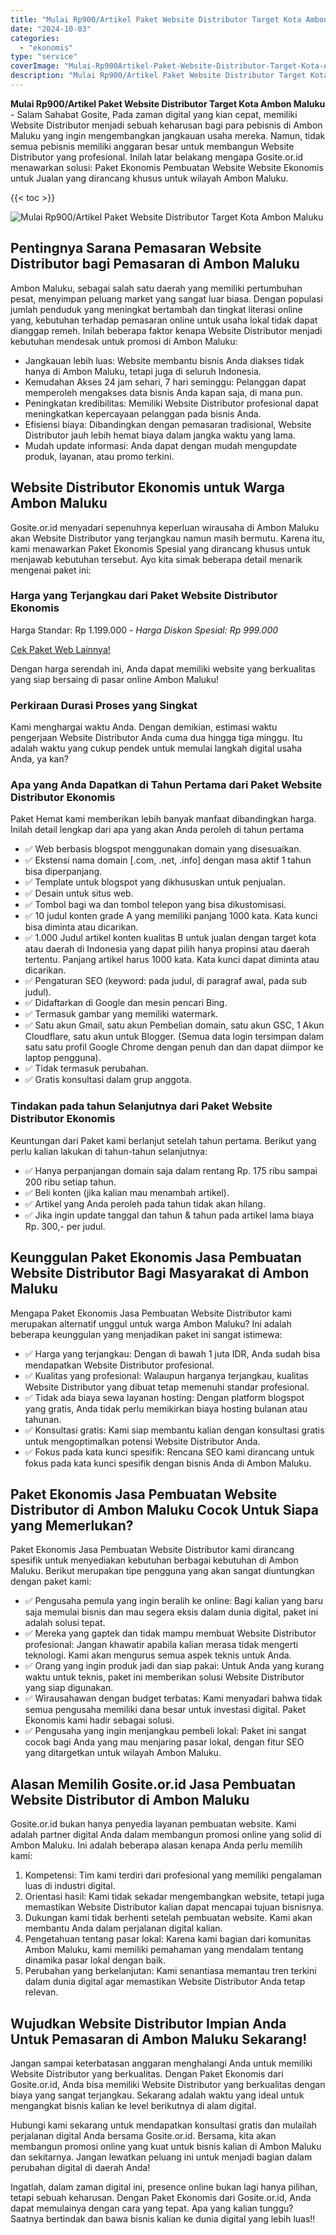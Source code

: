 ```yaml
---
title: "Mulai Rp900/Artikel Paket Website Distributor Target Kota Ambon Maluku"
date: "2024-10-03"
categories: 
  - "ekonomis"
type: "service"
coverImage: "Mulai-Rp900Artikel-Paket-Website-Distributor-Target-Kota-Ambon-Maluku.png"
description: "Mulai Rp900/Artikel Paket Website Distributor Target Kota Ambon Maluku. Ingatlah, dalam zaman digital ini, presence online bukan lagi hanya pilihan, tetapi s..."
---
```


**Mulai Rp900/Artikel Paket Website Distributor Target Kota Ambon Maluku** - Salam Sahabat Gosite, Pada zaman digital yang kian cepat, memiliki Website Distributor menjadi sebuah keharusan bagi para pebisnis di Ambon Maluku yang ingin mengembangkan jangkauan usaha mereka. Namun, tidak semua pebisnis memiliki anggaran besar untuk membangun Website Distributor yang profesional. Inilah latar belakang mengapa Gosite.or.id menawarkan solusi: Paket Ekonomis Pembuatan Website Website Ekonomis untuk Jualan yang dirancang khusus untuk wilayah Ambon Maluku.

{{< toc >}}

![Mulai Rp900/Artikel Paket Website Distributor Target Kota Ambon Maluku](/images/ekonomis/Mulai-Rp900Artikel-Paket-Website-Distributor-Target-Kota-Ambon-Maluku.png)

## Pentingnya Sarana Pemasaran Website Distributor bagi Pemasaran di Ambon Maluku

Ambon Maluku, sebagai salah satu daerah yang memiliki pertumbuhan pesat, menyimpan peluang market yang sangat luar biasa. Dengan populasi jumlah penduduk yang meningkat bertambah dan tingkat literasi online yang, kebutuhan terhadap pemasaran online untuk usaha lokal tidak dapat dianggap remeh. Inilah beberapa faktor kenapa Website Distributor menjadi kebutuhan mendesak untuk promosi di Ambon Maluku:

- Jangkauan lebih luas: Website membantu bisnis Anda diakses tidak hanya di Ambon Maluku, tetapi juga di seluruh Indonesia.
- Kemudahan Akses 24 jam sehari, 7 hari seminggu: Pelanggan dapat memperoleh mengakses data bisnis Anda kapan saja, di mana pun.
- Peningkatan kredibilitas: Memiliki Website Distributor profesional dapat meningkatkan kepercayaan pelanggan pada bisnis Anda.
- Efisiensi biaya: Dibandingkan dengan pemasaran tradisional, Website Distributor jauh lebih hemat biaya dalam jangka waktu yang lama.
- Mudah update informasi: Anda dapat dengan mudah mengupdate produk, layanan, atau promo terkini.

## Website Distributor Ekonomis untuk Warga Ambon Maluku

Gosite.or.id menyadari sepenuhnya keperluan wirausaha di Ambon Maluku akan Website Distributor yang terjangkau namun masih bermutu. Karena itu, kami menawarkan Paket Ekonomis Spesial yang dirancang khusus untuk menjawab kebutuhan tersebut. Ayo kita simak beberapa detail menarik mengenai paket ini:

### Harga yang Terjangkau dari Paket Website Distributor Ekonomis

<a class="cta-button">Harga Standar: Rp 1.199.000 - <em>Harga Diskon Spesial: Rp 999.000</em></a>

<a href="/jasa-web/" class="cta-button">Cek Paket Web Lainnya!</a>

Dengan harga serendah ini, Anda dapat memiliki website yang berkualitas yang siap bersaing di pasar online Ambon Maluku!

### Perkiraan Durasi Proses yang Singkat

Kami menghargai waktu Anda. Dengan demikian, estimasi waktu pengerjaan Website Distributor Anda cuma dua hingga tiga minggu. Itu adalah waktu yang cukup pendek untuk memulai langkah digital usaha Anda, ya kan?

### Apa yang Anda Dapatkan di Tahun Pertama dari Paket Website Distributor Ekonomis

Paket Hemat kami memberikan lebih banyak manfaat dibandingkan harga. Inilah detail lengkap dari apa yang akan Anda peroleh di tahun pertama

- ✅ Web berbasis blogspot menggunakan domain yang disesuaikan.
- ✅ Ekstensi nama domain \[.com, .net, .info\] dengan masa aktif 1 tahun bisa diperpanjang.
- ✅ Template untuk blogspot yang dikhususkan untuk penjualan.
- ✅ Desain untuk situs web.
- ✅ Tombol bagi wa dan tombol telepon yang bisa dikustomisasi.
- ✅ 10 judul konten grade A yang memiliki panjang 1000 kata. Kata kunci bisa diminta atau dicarikan.
- ✅ 1.000 Judul artikel konten kualitas B untuk jualan dengan target kota atau daerah di Indonesia yang dapat pilih hanya propinsi atau daerah tertentu. Panjang artikel harus 1000 kata. Kata kunci dapat diminta atau dicarikan.
- ✅ Pengaturan SEO (keyword: pada judul, di paragraf awal, pada sub judul).
- ✅ Didaftarkan di Google dan mesin pencari Bing.
- ✅ Termasuk gambar yang memiliki watermark.
- ✅ Satu akun Gmail, satu akun Pembelian domain, satu akun GSC, 1 Akun Cloudflare, satu akun untuk Blogger. (Semua data login tersimpan dalam satu satu profil Google Chrome dengan penuh dan dan dapat diimpor ke laptop pengguna).
- ✅ Tidak termasuk perubahan.
- ✅ Gratis konsultasi dalam grup anggota.

### Tindakan pada tahun Selanjutnya dari Paket Website Distributor Ekonomis

Keuntungan dari Paket kami berlanjut setelah tahun pertama. Berikut yang perlu kalian lakukan di tahun-tahun selanjutnya:

- ✅ Hanya perpanjangan domain saja dalam rentang Rp. 175 ribu sampai 200 ribu setiap tahun.
- ✅ Beli konten (jika kalian mau menambah artikel).
- ✅ Artikel yang Anda peroleh pada tahun tidak akan hilang.
- ✅ Jika ingin update tanggal dan tahun & tahun pada artikel lama biaya Rp. 300,- per judul.

## Keunggulan Paket Ekonomis Jasa Pembuatan Website Distributor Bagi Masyarakat di Ambon Maluku

Mengapa Paket Ekonomis Jasa Pembuatan Website Distributor kami merupakan alternatif unggul untuk warga Ambon Maluku? Ini adalah beberapa keunggulan yang menjadikan paket ini sangat istimewa:

- ✅ Harga yang terjangkau: Dengan di bawah 1 juta IDR, Anda sudah bisa mendapatkan Website Distributor profesional.
- ✅ Kualitas yang profesional: Walaupun harganya terjangkau, kualitas Website Distributor yang dibuat tetap memenuhi standar profesional.
- ✅ Tidak ada biaya sewa layanan hosting: Dengan platform blogspot yang gratis, Anda tidak perlu memikirkan biaya hosting bulanan atau tahunan.
- ✅ Konsultasi gratis: Kami siap membantu kalian dengan konsultasi gratis untuk mengoptimalkan potensi Website Distributor Anda.
- ✅ Fokus pada kata kunci spesifik: Rencana SEO kami dirancang untuk fokus pada kata kunci spesifik dengan bisnis Anda di Ambon Maluku.

## Paket Ekonomis Jasa Pembuatan Website Distributor di Ambon Maluku Cocok Untuk Siapa yang Memerlukan?

Paket Ekonomis Jasa Pembuatan Website Distributor kami dirancang spesifik untuk menyediakan kebutuhan berbagai kebutuhan di Ambon Maluku. Berikut merupakan tipe pengguna yang akan sangat diuntungkan dengan paket kami:

- ✅ Pengusaha pemula yang ingin beralih ke online: Bagi kalian yang baru saja memulai bisnis dan mau segera eksis dalam dunia digital, paket ini adalah solusi tepat.
- ✅ Mereka yang gaptek dan tidak mampu membuat Website Distributor profesional: Jangan khawatir apabila kalian merasa tidak mengerti teknologi. Kami akan mengurus semua aspek teknis untuk Anda.
- ✅ Orang yang ingin produk jadi dan siap pakai: Untuk Anda yang kurang waktu untuk teknis, paket ini memberikan solusi Website Distributor yang siap digunakan.
- ✅ Wirausahawan dengan budget terbatas: Kami menyadari bahwa tidak semua pengusaha memiliki dana besar untuk investasi digital. Paket Ekonomis kami hadir sebagai solusi.
- ✅ Pengusaha yang ingin menjangkau pembeli lokal: Paket ini sangat cocok bagi Anda yang mau menjaring pasar lokal, dengan fitur SEO yang ditargetkan untuk wilayah Ambon Maluku.

## Alasan Memilih Gosite.or.id Jasa Pembuatan Website Distributor di Ambon Maluku

Gosite.or.id bukan hanya penyedia layanan pembuatan website. Kami adalah partner digital Anda dalam membangun promosi online yang solid di Ambon Maluku. Ini adalah beberapa alasan kenapa Anda perlu memilih kami:

1. Kompetensi: Tim kami terdiri dari profesional yang memiliki pengalaman luas di industri digital.
2. Orientasi hasil: Kami tidak sekadar mengembangkan website, tetapi juga memastikan Website Distributor kalian dapat mencapai tujuan bisnisnya.
3. Dukungan kami tidak berhenti setelah pembuatan website. Kami akan membantu Anda dalam perjalanan digital kalian.
4. Pengetahuan tentang pasar lokal: Karena kami bagian dari komunitas Ambon Maluku, kami memiliki pemahaman yang mendalam tentang dinamika pasar lokal dengan baik.
5. Perubahan yang berkelanjutan: Kami senantiasa memantau tren terkini dalam dunia digital agar memastikan Website Distributor Anda tetap relevan.

## Wujudkan Website Distributor Impian Anda Untuk Pemasaran di Ambon Maluku Sekarang!

Jangan sampai keterbatasan anggaran menghalangi Anda untuk memiliki Website Distributor yang berkualitas. Dengan Paket Ekonomis dari Gosite.or.id, Anda bisa memiliki Website Distributor yang berkualitas dengan biaya yang sangat terjangkau. Sekarang adalah waktu yang ideal untuk mengangkat bisnis kalian ke level berikutnya di alam digital.

Hubungi kami sekarang untuk mendapatkan konsultasi gratis dan mulailah perjalanan digital Anda bersama Gosite.or.id. Bersama, kita akan membangun promosi online yang kuat untuk bisnis kalian di Ambon Maluku dan sekitarnya. Jangan lewatkan peluang ini untuk menjadi bagian dalam perubahan digital di daerah Anda!

Ingatlah, dalam zaman digital ini, presence online bukan lagi hanya pilihan, tetapi sebuah keharusan. Dengan Paket Ekonomis dari Gosite.or.id, Anda dapat memulainya dengan cara yang tepat. Apa yang kalian tunggu? Saatnya bertindak dan bawa bisnis kalian ke dunia digital yang lebih luas!!